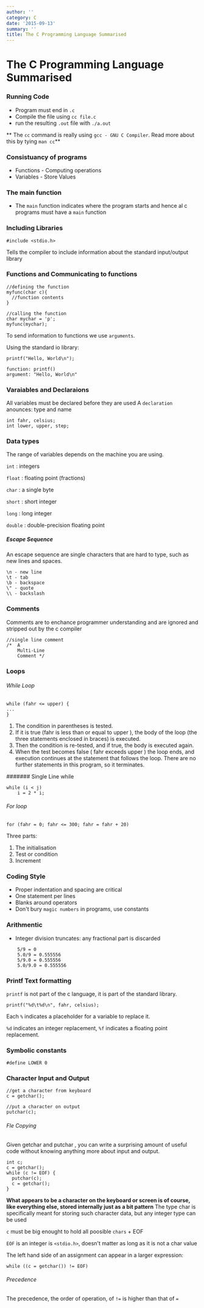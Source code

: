```yaml
---
author: ''
category: C
date: '2015-09-13'
summary: ''
title: The C Programming Language Summarised
---
```

# The C Programming Language Summarised

### Running Code

* Program must end in `.c`
* Compile the file using `cc file.c`
* run the resulting `.out` file with `./a.out`

** The `cc` command is really using `gcc - GNU C Compiler`. Read more about this by tying `man cc`**

### Consistuancy of programs

* Functions - Computing operations
* Variables - Store Values

### The main function

* The `main` function indicates where the program starts and hence al c programs must have a `main` function

### Including Libraries

```
#include <stdio.h>
```

Tells the compiler to include information about the standard input/output library

### Functions and Communicating to functions

```
//defining the function
myfunc(char c){
  //function contents
}

//calling the function
char mychar = 'p';
myfunc(mychar);
```
To send information to functions we use `arguments`.

Using the standard io library:

```
printf("Hello, World\n");

function: printf()
argument: "Hello, World\n"
```
### Varaiables and Declaraions

All variables must be declared before they are used
A `declaration` anounces: type and name

```
int fahr, celsius;
int lower, upper, step;
```

### Data types

The range of variables depends on the machine you are using.

`int`    : integers

`float`  : floating point (fractions)

`char`   : a single byte

`short`  : short integer

`long`   : long integer

`double` : double-precision floating point


##### Escape Sequence

An escape sequence are single characters that are hard to type, such as new lines and spaces.

```
\n - new line
\t - tab
\b - backspace
\" - quote
\\ - backslash
```

### Comments

Comments are to enchance programmer understanding and are ignored and stripped out by the c compiler

```
//single line comment
/*  A
    Multi-Line
    Comment */
```

### Loops

###### While Loop

```
while (fahr <= upper) {
...
}
```

1. The condition in parentheses is tested.
2. If it is true (fahr is less than or equal to upper ), the body of the loop (the three statements enclosed in braces) is executed.
3. Then the condition is re-tested, and if true, the body is executed again.
4. When the test becomes false ( fahr exceeds upper ) the loop ends, and execution continues at the
statement that follows the loop. There are no further statements in this program, so it
terminates.

####### Single Line while

```
while (i < j)
    i = 2 * i;
```
###### For loop

`for (fahr = 0; fahr <= 300; fahr = fahr + 20)`

Three parts:
1. The initialisation
2. Test or condition
3. Increment

### Coding Style

* Proper indentation and spacing are critical
* One statement per lines
* Blanks around operators
* Don't bury `magic numbers` in programs, use constants

### Arithmentic

* Integer division truncates: any fractional part is discarded

```
    5/9 = 0
    5.0/9 = 0.555556
    5/9.0 = 0.555556
    5.0/9.0 = 0.555556
```
### Printf Text formatting

`printf` is not part of the c language, it is part of the standard library.

```
printf("%d\t%d\n", fahr, celsius);
```

Each `%` indicates a placeholder for a variable to replace it.

`%d` indicates an integer replacement, `%f` indicates a floating point replacement.

### Symbolic constants

`#define LOWER 0 `

### Character Input and Output

```
//get a character from keyboard
c = getchar();

//put a character on output
putchar(c);
```

###### Fle Copying

Given getchar and putchar , you can write a surprising amount of useful code without
knowing anything more about input and output.

```
int c;
c = getchar();
while (c != EOF) {
  putchar(c);
  c = getchar();
}
```
**What appears to be a character on the keyboard or screen is of course, like everything else,
stored internally just as a bit pattern**
The type char is specifically meant for storing such
character data, but any integer type can be used

`c` must be big enought to hold all poosible `chars` + EOF

`EOF` is an integer is `<stdio.h>`, doesn't matter as long as it is not a char value

The left hand side of an assignment can appear in a larger expression:

```
while ((c = getchar()) != EOF)
```
###### Precedence

The precedence, the order of operation, of `!=` is higher than that of `=`
